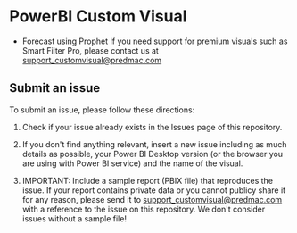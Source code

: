 # PowerBI Custom Visual
* Forecast using Prophet
If you need support for premium visuals such as Smart Filter Pro, please contact us at support_customvisual@predmac.com
## Submit an issue

To submit an issue, please follow these directions:

1. Check if your issue already exists in the Issues page of this repository.

2. If you don't find anything relevant, insert a new issue including as much details as possible, your Power BI Desktop version (or the browser you are using with Power BI service) and the name of the visual.

3. IMPORTANT: Include a sample report (PBIX file) that reproduces the issue. If your report contains private data or you cannot publicy share it for any reason, please send it to support_customvisual@predmac.com with a reference to the issue on this repository. We don't consider issues without a sample file!
